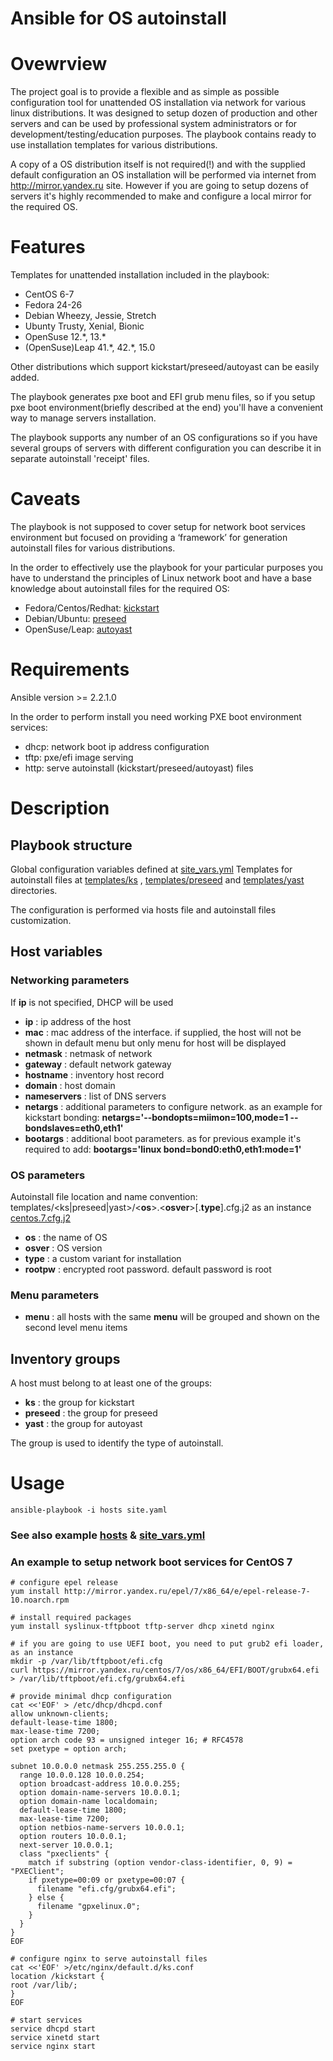 # Ansible for OS autoinstall

# Ovewrview

The project goal is to provide a flexible and as simple as possible configuration tool for unattended OS installation via network for various linux distributions. 
It was designed to setup dozen of production and other servers and can be used by professional system administrators or for development/testing/education purposes.
The playbook contains ready to use installation templates for various distributions. 

A copy of a OS distribution itself is not required(!) and with the supplied default configuration an OS installation will be performed
via internet from http://mirror.yandex.ru site. However if you are going to setup dozens of servers it's highly recommended 
to make and configure a local mirror for the required OS.

# Features

Templates for unattended installation included in the playbook:
* CentOS 6-7
* Fedora 24-26
* Debian Wheezy, Jessie, Stretch
* Ubunty Trusty, Xenial, Bionic
* OpenSuse 12.\*, 13.\*
* (OpenSuse)Leap 41.\*, 42.\*, 15.0

Other distributions which support kickstart/preseed/autoyast can be easily added.

The playbook generates pxe boot and EFI grub menu files, so if you setup pxe boot environment(briefly described at the end) you'll have a convenient way to
manage servers installation.

The playbook supports any number of an OS configurations so if you have several groups of servers with different configuration 
you can describe it in separate autoinstall 'receipt' files.

# Caveats

The playbook is not supposed to cover setup for network boot services environment but focused on providing a ‘framework’ 
for generation autoinstall files for various distributions.

In the order to effectively use the playbook for your particular purposes you have to understand the principles of Linux network boot
and have a base knowledge about autoinstall files for the required OS: 
* Fedora/Centos/Redhat: [kickstart]( http://pykickstart.readthedocs.io/en/latest/ )
* Debian/Ubuntu:        [preseed]( https://wiki.debian.org/DebianInstaller/Preseed )
* OpenSuse/Leap:        [autoyast]( https://www.suse.com/documentation/sles-12/book_autoyast/data/book_autoyast.html )

# Requirements

Ansible version >= 2.2.1.0

In the order to perform install you need working PXE boot environment services:
* dhcp: network boot ip address configuration
* tftp: pxe/efi image serving
* http: serve autoinstall (kickstart/preseed/autoyast) files

# Description

## Playbook structure
Global configuration variables defined at [site_vars.yml](site_vars.yml)
Templates for autoinstall files at [templates/ks](templates/ks) , [templates/preseed](templates/preseed) and [templates/yast](templates/yast) directories.

The configuration is performed via hosts file and autoinstall files customization.

## Host variables
### Networking parameters
If **ip** is not specified, DHCP will be used
* **ip**      : ip address of the host
* **mac**     : mac address of the interface. if supplied, the host will not be shown in default menu but only menu for host will be displayed
* **netmask** : netmask of network
* **gateway** : default network gateway
* **hostname** : inventory host record
* **domain** : host domain
* **nameservers** : list of DNS servers
* **netargs** : additional parameters to configure network. as an example for kickstart bonding: **netargs='--bondopts=miimon=100,mode=1 --bondslaves=eth0,eth1'**
* **bootargs** : additional boot parameters. as for previous example it's required to add: **bootargs='linux bond=bond0:eth0,eth1:mode=1'**

### OS parameters
Autoinstall file location and name convention:
templates/<ks|preseed|yast>/<**os**>.<**osver**>[.**type**].cfg.j2
as an instance [centos.7.cfg.j2](templates/ks/centos.7.cfg.j2)

* **os**      : the name of OS
* **osver**   : OS version
* **type**    : a custom variant for installation
* **rootpw**  : encrypted root password. default password is root

### Menu parameters
* **menu**    : all hosts with the same **menu** will be grouped and shown on the second level menu items

## Inventory groups
A host must belong to at least one of the groups:
* **ks**      : the group for kickstart
* **preseed** : the group for preseed
* **yast**    : the group for autoyast

The group is used to identify the type of autoinstall.

# Usage

    ansible-playbook -i hosts site.yaml

### See also example [hosts](hosts) & [site_vars.yml](site_vars.yml)

### An example to setup network boot services for CentOS 7

    # configure epel release
    yum install http://mirror.yandex.ru/epel/7/x86_64/e/epel-release-7-10.noarch.rpm

    # install required packages
    yum install syslinux-tftpboot tftp-server dhcp xinetd nginx 

    # if you are going to use UEFI boot, you need to put grub2 efi loader, as an instance
    mkdir -p /var/lib/tftpboot/efi.cfg
    curl https://mirror.yandex.ru/centos/7/os/x86_64/EFI/BOOT/grubx64.efi > /var/lib/tftpboot/efi.cfg/grubx64.efi 

    # provide minimal dhcp configuration
    cat <<'EOF' > /etc/dhcp/dhcpd.conf
    allow unknown-clients;
    default-lease-time 1800;
    max-lease-time 7200;
    option arch code 93 = unsigned integer 16; # RFC4578
    set pxetype = option arch;

    subnet 10.0.0.0 netmask 255.255.255.0 {
      range 10.0.0.128 10.0.0.254;
      option broadcast-address 10.0.0.255;
      option domain-name-servers 10.0.0.1;
      option domain-name localdomain;
      default-lease-time 1800;
      max-lease-time 7200;
      option netbios-name-servers 10.0.0.1;
      option routers 10.0.0.1;
      next-server 10.0.0.1;
      class "pxeclients" {
        match if substring (option vendor-class-identifier, 0, 9) = "PXEClient";
        if pxetype=00:09 or pxetype=00:07 {
          filename "efi.cfg/grubx64.efi";
        } else {
          filename "gpxelinux.0";
        }
      }
    }
    EOF

    # configure nginx to serve autoinstall files
    cat <<'EOF' >/etc/nginx/default.d/ks.conf                                             
    location /kickstart {
    root /var/lib/;
    }
    EOF
  
    # start services
    service dhcpd start
    service xinetd start
    service nginx start
    

